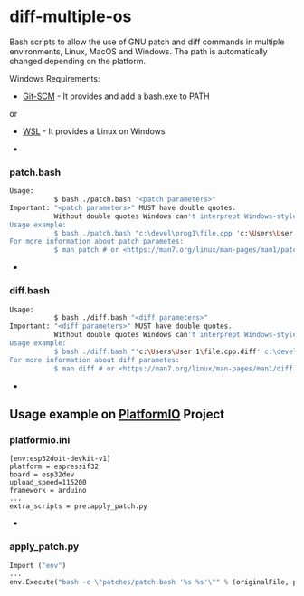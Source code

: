 # diff-multiple-os

Bash scripts to allow the use of GNU patch and diff commands in multiple environments, Linux, MacOS and Windows. The path is automatically changed depending on the platform.

Windows Requirements:

- [Git-SCM](https://git-scm.org) - It provides and add a bash.exe to PATH

or 

- [WSL](https://docs.microsoft.com/en-us/windows/wsl/install-win10) - It provides a Linux on Windows

-
### patch.bash
```bash
Usage: 
           $ bash ./patch.bash "<patch parameters>"
Important: "<patch parameters>" MUST have double quotes.
           Without double quotes Windows can't interprept Windows-style PATH
Usage example: 
           $ bash ./patch.bash "c:\devel\prog1\file.cpp 'c:\Users\User 1\file.cpp.diff'"
For more information about patch parametes: 
           $ man patch # or <https://man7.org/linux/man-pages/man1/patch.1.html>
```
-
### diff.bash
```bash
Usage: 
           $ bash ./diff.bash "<diff parameters>"
Important: "<diff parameters>" MUST have double quotes.
           Without double quotes Windows can't interprept Windows-style PATH
Usage example: 
           $ bash ./diff.bash "'c:\Users\User 1\file.cpp.diff' c:\devel\prog1\file.cpp"
For more information about diff parametes: 
           $ man diff # or <https://man7.org/linux/man-pages/man1/diff.1.html>
```
-
## Usage example on [PlatformIO](https://platformio.org) Project
### platformio.ini
```
[env:esp32doit-devkit-v1]
platform = espressif32     
board = esp32dev
upload_speed=115200 
framework = arduino
...
extra_scripts = pre:apply_patch.py

```
-
### apply_patch.py
```python
Import ("env")
...
env.Execute("bash -c \"patches/patch.bash '%s %s'\"" % (originalFile, patchFile)) # patch.bash must be into patches directory
```
